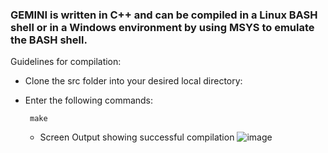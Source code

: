 ### GEMINI is written in C++ and can be compiled in a Linux BASH shell  or in a Windows environment by using MSYS to emulate the BASH shell.

Guidelines for compilation:

  *  Clone the src folder into your desired local directory:
  * Enter the following commands:
  
         make 
       
     * Screen Output showing successful compilation
       ![image](https://user-images.githubusercontent.com/60849864/81106726-fec6a700-8f0d-11ea-813d-dbf88ce00a26.png)
 


